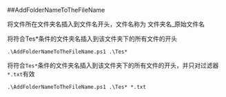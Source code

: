 ﻿##AddFolderNameToTheFileName

将文件所在文件夹名插入到文件名开头，文件名称为 文件夹名_原始文件名

将符合Tes*条件的文件夹名插入到该文件夹下的所有文件的开头
```
.\AddFolderNameToTheFileName.ps1 .\Tes*
```

将符合```Tes*```条件的文件夹名插入到该文件夹下的所有文件的开头，并只对过滤器```*.txt```有效
```
.\AddFolderNameToTheFileName.ps1 .\Tes* *.txt
```
